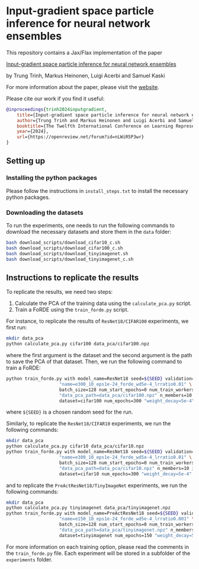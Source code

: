 # Input-gradient space particle inference for neural network ensembles

This repository contains a Jax/Flax implementation of the paper

[Input-gradient space particle inference for neural network ensembles](https://openreview.net/forum?id=nLWiR5P3wr)

by Trung Trinh, Markus Heinonen, Luigi Acerbi and Samuel Kaski

For more information about the paper, please visit the [website](https://aaltopml.github.io/FoRDE/).

Please cite our work if you find it useful:

```bibtex
@inproceedings{trinh2024inputgradient,
    title={Input-gradient space particle inference for neural network ensembles},
    author={Trung Trinh and Markus Heinonen and Luigi Acerbi and Samuel Kaski},
    booktitle={The Twelfth International Conference on Learning Representations},
    year={2024},
    url={https://openreview.net/forum?id=nLWiR5P3wr}
}
```

## Setting up

### Installing the python packages
Please follow the instructions in `install_steps.txt` to install the necessary python packages.

### Downloading the datasets
To run the experiments, one needs to run the following commands to download the necessary datasets and store them in the `data` folder:
```bash
bash download_scripts/download_cifar10_c.sh
bash download_scripts/download_cifar100_c.sh
bash download_scripts/download_tinyimagenet.sh
bash download_scripts/download_tinyimagenet_c.sh
```

## Instructions to replicate the results
To replicate the results, we need two steps:

1. Calculate the PCA of the training data using the `calculate_pca.py` script.
2. Train a FoRDE using the `train_forde.py` script.

For instance, to replicate the results of `ResNet18/CIFAR100` experiments, we first run:
```bash
mkdir data_pca
python calculate_pca.py cifar100 data_pca/cifar100.npz
```
where the first argument is the dataset and the second argument is the path to save the PCA of that dataset. Then, we run the following command to train a FoRDE:
```bash
python train_forde.py with model_name=ResNet18 seed=${SEED} validation=False \
                    "name=e300_10_eps1e-24_forde_wd5e-4_lrratio0.01" \
                    batch_size=128 num_start_epochs=0 num_train_workers=4 num_test_workers=4 \
                    "data_pca_path=data_pca/cifar100.npz" n_members=10 init_lr=0.10 lr_ratio=0.01 \
                    dataset=cifar100 num_epochs=300 "weight_decay=5e-4" "eps=1e-24"
```
where `${SEED}` is a chosen random seed for the run.

Similarly, to replicate the `ResNet18/CIFAR10` experiments, we run the following commands:
```bash
mkdir data_pca
python calculate_pca.py cifar10 data_pca/cifar10.npz
python train_forde.py with model_name=ResNet18 seed=${SEED} validation=False \
                    "name=e300_10_eps1e-24_forde_wd5e-4_lrratio0.01" \
                    batch_size=128 num_start_epochs=0 num_train_workers=4 num_test_workers=4 \
                    "data_pca_path=data_pca/cifar10.npz" n_members=10 init_lr=0.10 lr_ratio=0.01 \
                    dataset=cifar10 num_epochs=300 "weight_decay=5e-4" "eps=1e-24"
```
and to replicate the `PreActResNet18/TinyImageNet` experiments, we run the following commands:
```bash
mkdir data_pca
python calculate_pca.py tinyimagenet data_pca/tinyimagenet.npz
python train_forde.py with model_name=PreActResNet18 seed=${SEED} validation=False \
                    "name=e150_10_eps1e-24_forde_wd5e-4_lrratio0.001" \
                    batch_size=128 num_start_epochs=0 num_train_workers=4 num_test_workers=4 \
                    "data_pca_path=data_pca/tinyimagenet.npz" n_members=10 init_lr=0.10 lr_ratio=0.001 \
                    dataset=tinyimagenet num_epochs=150 "weight_decay=5e-4" "eps=1e-24"

```

For more information on each training option, please read the comments in the `train_forde.py` file.
Each experiment will be stored in a subfolder of the `experiments` folder.
